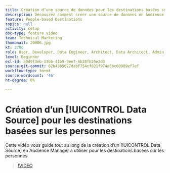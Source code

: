 ```yaml
---
title: Création d’une source de données pour les destinations basées sur les personnes
description: Découvrez comment créer une source de données en Audience Manager à utiliser pour les destinations basées sur les personnes.
feature: People-based Destinations
topics: null
activity: setup
doc-type: feature video
team: Technical Marketing
thumbnail: 29006.jpg
kt: 3700
role: User, Developer, Data Engineer, Architect, Data Architect, Admin, Leader
level: Beginner
exl-id: a9d9f3eb-13bb-41b9-9ee7-6b28fb25e2d3
source-git-commit: 62b43b5627dabf754cf821f974a56c60989ef7ef
workflow-type: tm+mt
source-wordcount: '46'
ht-degree: 0%

---
```


# Création d’un [!UICONTROL Data Source] pour les destinations basées sur les personnes

Cette vidéo vous guide tout au long de la création d’un [!UICONTROL Data Source] en Audience Manager à utiliser pour les destinations basées sur les personnes.

>[!VIDEO](https://video.tv.adobe.com/v/29006/?quality=12)
